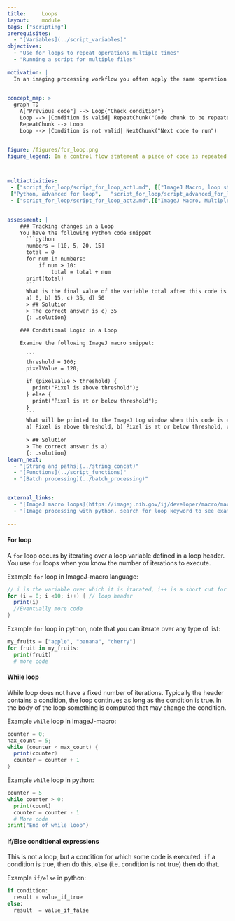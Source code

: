 ```yaml
---
title:     Loops
layout:    module
tags: ["scripting"]
prerequisites:
  - "[Variables](../script_variables)"
objectives:
  - "Use for loops to repeat operations multiple times"
  - "Running a script for multiple files"
  
motivation: |
  In an imaging processing workflow you often apply the same operation to several images, several labels, etc. In order to avoid repeating the same code many times we can use control flow statements such as a `for` loop. Loops together with `if` clauses represent extremely useful tools when programming. 

  
concept_map: >
  graph TD
    A["Previous code"] --> Loop{"Check condition"}
    Loop --> |Condition is valid| RepeatChunk("Code chunk to be repeated")
    RepeatChunk --> Loop
    Loop --> |Condition is not valid| NextChunk("Next code to run")


figure: /figures/for_loop.png
figure_legend: In a control flow statement a piece of code is repeated (loop) as long as a specific condition is valid. 



multiactivities: 
 - ["script_for_loop/script_for_loop_act1.md", [["ImageJ Macro, loop structure", "script_for_loop/activities/script_for_loop_loopstructure.ijm"], ["ImageJ Macro, example no loop",  "script_for_loop/activities/script_for_loop_measure_distances_noloop.ijm"], ["ImageJ Macro, example with loop", "script_for_loop/activities/script_for_loop_measure_distances_withloop.ijm"], ["Python, for loop",  "script_for_loop/script_for_loop_python.py"], 
 ["Python, advanced for loop",   "script_for_loop/script_advanced_for_loop.py"]]]
 - ["script_for_loop/script_for_loop_act2.md",[["ImageJ Macro, Multiple erosion", "script_for_loop/exercises/script_for_loop_erodeband.md"]]]
    

assessment: |
    ### Tracking changes in a Loop
    You have the following Python code snippet
      ```python
      numbers = [10, 5, 20, 15]
      total = 0
      for num in numbers:
          if num > 10:
              total = total + num
      print(total)
      ```
      What is the final value of the variable total after this code is executed? 
      a) 0, b) 15, c) 35, d) 50
      > ## Solution
      > The correct answer is c) 35
      {: .solution}

    ### Conditional Logic in a Loop

    Examine the following ImageJ macro snippet:

      ```
      threshold = 100;
      pixelValue = 120;

      if (pixelValue > threshold) {
        print("Pixel is above threshold");
      } else {
        print("Pixel is at or below threshold");
      }
      ```
      What will be printed to the ImageJ Log window when this code is executed?
      a) Pixel is above threshold, b) Pixel is at or below threshold, c) Nothing will be printed, d) An error will occur
      
      > ## Solution
      > The correct answer is a)
      {: .solution}
learn_next:
  - "[String and paths](../string_concat)"
  - "[Functions](../script_functions)"
  - "[Batch processing](../batch_processing)"


external_links:
  - "[ImageJ macro loops](https://imagej.nih.gov/ij/developer/macro/macros.html#loops)"
  - "[Image processing with python, search for loop keyword to see examples](https://datacarpentry.org/image-processing/aio/index.html)"
  
---
```

#### For loop
A `for` loop occurs by iterating over a loop variable defined in a loop header. You use `for` loops when you know the number of iterations to execute.

Example `for` loop in ImageJ-macro language:
```java
// i is the variable over which it is itarated, i++ is a short cut for i = i + 1
for (i = 0; i <10; i++) { // loop header
  print(i)
  //Eventually more code
}
```

Example `for` loop in python, note that you can iterate over any type of list:
```python
my_fruits = ["apple", "banana", "cherry"]
for fruit in my_fruits:
  print(fruit)
  # more code
```


#### While loop
While loop does not have a fixed number of iterations. Typically the header contains a condition, the loop continues as long as the condition is true.  In the body of the loop something is computed that may change the condition. 

Example `while` loop in ImageJ-macro:

```java
counter = 0;
nax_count = 5;
while (counter < max_count) {
  print(counter)
  counter = counter + 1
}
```

Example `while` loop in python:

```python 
counter = 5
while counter > 0:
  print(count)
  counter = counter - 1 
  # More code
print("End of while loop")
```

#### If/Else conditional expressions
This is not a loop, but a condition for which some code is executed. `if` a condition is true, then do this, `else` (i.e. condition is not true) then do that.

Example `if/else` in python:
```python
if condition:
  result = value_if_true
else:
  result  = value_if_false
```

